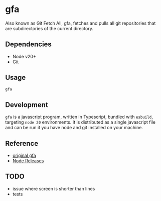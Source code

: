 # gfa

Also known as Git Fetch All, gfa, fetches and pulls all git repositories that are subdirectories of the current directory.

## Dependencies

- Node v20+
- Git

## Usage

```bash
gfa
```

## Development

`gfa` is a javascript program, written in Typescript, bundled with `esbuild`, targeting `node 20` environments. It is distributed as a single javascript file and can be run it you have node and git installed on your machine.

## Reference

- [original gfa](https://gist.github.com/kwo/bbd251ab1d3392ad95dc889948177a78)
- [Node Releases](https://nodejs.org/en/about/previous-releases)

## TODO

- issue where screen is shorter than lines
- tests
